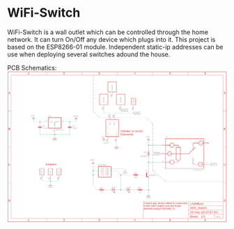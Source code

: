 # WiFi-Switch
WiFi-Switch is a wall outlet which can be controlled through the home network. It can turn On/Off any device which plugs into it.
This project is based on the ESP8266-01 module. Independent static-ip addresses can be use when deploying several switches adound the house.

PCB Schematics:
![Schematic](https://raw.githubusercontent.com/LKbrilliant/WiFi-Switch/master/PCB/WiFi_Switch_schematic_v2.1.png)
